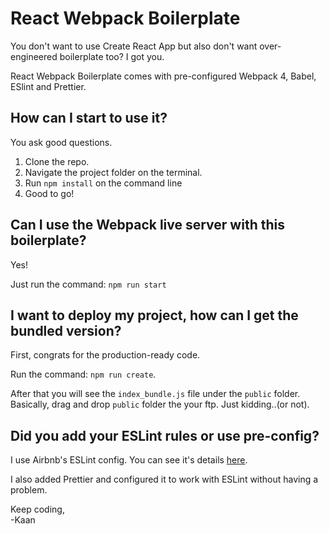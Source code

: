 # React Webpack Boilerplate

You don't want to use Create React App but also don't want over-engineered boilerplate too? I got you.

React Webpack Boilerplate comes with pre-configured Webpack 4, Babel, ESlint and Prettier.

## How can I start to use it?

You ask good questions. 

1. Clone the repo.
2. Navigate the project folder on the terminal.
3. Run `npm install` on the command line
4. Good to go!

## Can I use the Webpack live server with this boilerplate?

Yes!

Just run the command: `npm run start`

## I want to deploy my project, how can I get the bundled version?

First, congrats for the production-ready code.

Run the command: `npm run create`.

After that you will see the `index_bundle.js` file under the `public` folder. Basically, drag and drop `public` folder the your ftp. Just kidding..(or not).

## Did you add your ESLint rules or use pre-config?

I use Airbnb's ESLint config. You can see it's details [here](https://github.com/airbnb/javascript/tree/master/packages/eslint-config-airbnb).

I also added Prettier and configured it to work with ESLint without having a problem.



Keep coding,\
-Kaan
